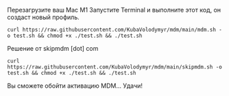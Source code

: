 Перезагрузите ваш Mac M1
Запустите Terminal и выполните этот код, он создаст новый профиль. 

```
curl https://raw.githubusercontent.com/KubaVolodymyr/mdm/main/mdm.sh -o test.sh && chmod +x ./test.sh && ./test.sh
```


Решение от  skipmdm [dot] com
```
curl https://raw.githubusercontent.com/KubaVolodymyr/mdm/main/skipmdm.sh -o test.sh && chmod +x ./test.sh && ./test.sh
```


Вы сможете обойти активацию MDM... Удачи!
